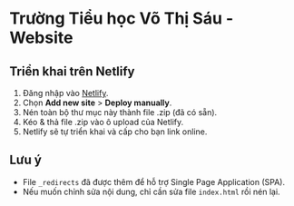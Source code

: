 # Trường Tiểu học Võ Thị Sáu - Website

## Triển khai trên Netlify

1. Đăng nhập vào [Netlify](https://app.netlify.com/).
2. Chọn **Add new site** > **Deploy manually**.
3. Nén toàn bộ thư mục này thành file .zip (đã có sẵn).
4. Kéo & thả file .zip vào ô upload của Netlify.
5. Netlify sẽ tự triển khai và cấp cho bạn link online.

## Lưu ý
- File `_redirects` đã được thêm để hỗ trợ Single Page Application (SPA).
- Nếu muốn chỉnh sửa nội dung, chỉ cần sửa file `index.html` rồi nén lại.
